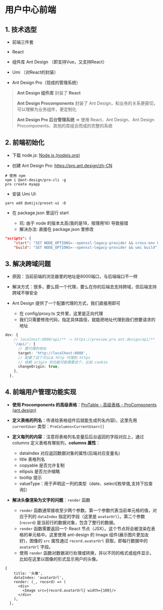 # 用户中心前端

## 1. 技术选型

- 前端三件套

- React 

- 组件库 Ant Design （即支持Vue，又支持React）

- Umi （对React的封装）

- Ant Design Pro（现成的管理系统）

> **Ant Design 组件库** 封装了 **React**
>
> **Ant Design Procomponents** 封装了 Ant Design，和业务的关系更密切，可以理解为业务组件，更定制化
>
> **Ant Design Pro 后台管理系统** => 使用 React、Ant Design、Ant Design Procomponents、其他的库组合而成的完整的系统

## 2. 前端初始化

- 下载 node.js: [Node.js (nodejs.org)](https://nodejs.org/en) 

- 创建 Ant Design Pro: https://pro.ant.design/zh-CN

```shell
# 使用 npm
npm i @ant-design/pro-cli -g
pro create myapp
```

- 安装 Umi UI: 
```shell
yarn add @umijs/preset-ui -D
```

- 在 package.json 里运行 start

  - 坑: 由于 node 的版本太高(我的是18，按理用16) 导致报错
  - 解决办法: 直接在 package.json 里修改
  
```json
"scripts": {
    "start": "SET NODE_OPTIONS=--openssl-legacy-provider && cross-env UMI_ENV=dev umi dev",
    "build": "SET NODE_OPTIONS=--openssl-legacy-provider && umi build",
```

## 3. 解决跨域问题

- 原因：当前前端的浏览器里的地址是8000端口，与后端端口不一样

- 解决方式：很多，要么搭一个代理，要么在你的后端去支持跨域，但后端支持跨域不够安全

- Ant Design 提供了一个配置代理的方式，我们直接用即可
  - 在 config/proxy.ts 文件里，这里是正向代理
  - 我们只需要修改代码，指定具体路径，就能把地址代理到我们想要请求的地址

```ts
dev: {
    // localhost:8000/api/** -> https://preview.pro.ant.design/api/**
    '/api/': {
      // 要代理的地址
      target: 'http://localhost:8080',
      // 配置了这个可以从 http 代理到 https
      // 依赖 origin 的功能可能需要这个，比如 cookie
      changeOrigin: true,
    },
  },
```

## 4. 前端用户管理功能实现

- **使用 Procomponents 的高级表格**：[ProTable - 高级表格 - ProComponents (ant.design) ](https://procomponents.ant.design/components/table?tab=api&current=1&pageSize=5) 

- **定义表格的列名**：传递给表格组件后就能生成列名内容)，这里先用 `currentUser` 类型：`ProColumns<CurrentUser>[]`

- **定义每列的内容**：注意将表格列名变量后后台返回的字段对应上，通过 columns 定义表格有哪些列，**columns 属性**：
  - dataIndex 对应返回数据对象的属性(后端对应变量名)
  - title 表格列名
  - copyable 是否允许复制
  - ellipsis 是否允许缩略
  - tooltip 提示
  - valueType：用于声明这一列的类型（date、select[枚举值,支持下拉查询]）

- **解决头像渲染为文字的问题**：`render` 函数
  - `render` 函数通常接收至少两个参数。第一个参数代表当前单元格的值，对应于列的 `dataIndex` 指定的字段（这里是 `avatarUrl`）。第二个参数 (`record`) 是当前行的数据对象，包含了整行的数据。
  - `render` 函数需要返回一个 React 节点（JSX）。这个节点将会被渲染在表格的单元格中。这里使用 ant-design 的 Image 组件(展示图片更加友好)，图像的 `src` 属性通过 `record.avatarUrl` 获取，即每行数据中的 `avatarUrl` 字段。
  - 使用 `render` 函数对数据进行处理或转换，并以不同的格式或组件显示，比如在这里以图像的形式显示用户的头像。

```tsx
{
    title: '头像',
    dataIndex: 'avatarUrl',
    render: (_, record) => (
      <div>
        <Image src={record.avatarUrl} width={100}/>
      </div>
    ),
  },
```










